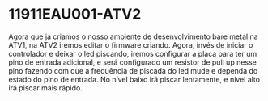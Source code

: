 # 11911EAU001-ATV2

Agora que ja criamos o nosso ambiente de desenvolvimento bare metal na ATV1, na ATV2 iremos editar o firmware criando. Agora, invés de iniciar o controlador e deixar o led piscando, iremos configurar a placa para ter um pino de entrada adicional, e será configurado um resistor de pull up nesse pino fazendo com que a frequência de piscada do led mude e dependa do estado do pino de entrada. No nível baixo irá piscar lentamente, e nível alto irá piscar mais rápido.

